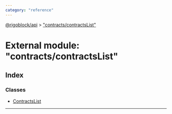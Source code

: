 ```yaml
---
category: "reference"
---
```



[@rigoblock/api](../README.md) > ["contracts/contractsList"](../modules/_contracts_contractslist_.md)

# External module: "contracts/contractsList"

## Index

### Classes

* [ContractsList](../classes/_contracts_contractslist_.contractslist.md)

---

